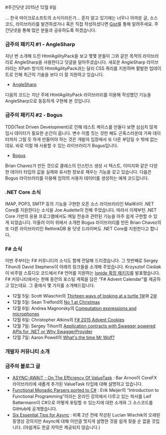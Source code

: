 #주간닷넷 2015년 12월 8일

… 한국 마이크로소프트의 소식이라든가… 
혼자 알고 있기에는 너무나 아까운 글, 소스 코드, 라이브러리를 발견하셨거나 혹은 직접 작성하셨다면 [Gist](https://gist.github.com/options/e9fc443b8c882157fe4a)를 통해 알려주세요. 주간닷넷을 통해 많은 분들과 공유하도록 하겠습니다.

### 금주의 패키지 #1 - AngleSharp

지난 번 소개해 드린 HtmlAgilityPack을 보고 몇몇 분들이 그와 같은 목적의 라이브러리로 AngleSharp을 사용한다고 덧글을 달아주셨습니다. 새로운 AngleSharp 라이브러리는 XPath 방식의 HtmlAgilityPack과는 달리 CSS 쿼리를 지원하며 활발한 업데이트로 인해 최근의 기술을 보다 더 잘 지원하고 있습니다.

* [AngleSharp](https://www.nuget.org/packages/AngleSharp/)

다음의 코드는 지난 주에 HtmlAgilityPack 라이브러리를 이용해 작성했던 기능을 AngleSharp으로 동등하게 구현해 본 것입니다.

<script src="https://gist.github.com/bleroy/ca1499fee30581358e9e.js"></script>

### 금주의 패키지 #2 - Bogus

TDD(Test Driven Development)로 인해 테스트 케이스를 만들다 보면 심심치 않게 임시 데이터가 필요한 순간이 옵니다. 변수 이름 짓는 것만 해도 곤혹스러운데 가짜 데이터까지 그럴 듯 하게 만들어야 하는 것은 개발자 입장에서 또 다른 부담일 수 밖에 없는데요. 바로 이럴 때 사용할 수 있는 라이브러리가 Bogus입니다.

* [Bogus](https://www.nuget.org/packages/Bogus/) 

Brian Chavez가 만든 것으로 클래스의 인스턴스 생성 시 텍스트, 이미지와 같은 다양한 데이터 타입의 값을 실제와 유사한 정보로 채우는 기능을 갖고 있습니다. 다음은 Bogus 라이브러리를 이용해 임의의 사용자 데이터를 생성하는 예제 코드입니다.

<script src="https://gist.github.com/bleroy/d596de64caeeab352795.js"></script>

### .NET Core 소식

IMAP, POP3, SMTP 등의 기능을 구현한 오픈 소스 라이브러리인 MailKit이 .NET Core를 지원한다는 소식을 Joe Audette이 전해 주었습니다. 따라서 이제부턴 .NET Core 기반의 응용 프로그램에서도 메일 전송과 관련된 기능을 아주 쉽게 구현할 수 있게 되었습니다.
아울러 이미 위에서 소개한 Bogus 라이브러리를 만든 Brian Chavez의 또 다른 라이브러리인 RethinkDB 용 닷넷 드라이버도 .NET Core를 지원한다고 합니다.

### F# 소식

이번 주부터는 F# 커뮤니티의 소식도 함께 전달해 드리겠습니다. 그 첫번째로 Sergey Tihon과 David Stephens이 아래의 링크들을 소개해 주었습니다.
Krzysztof Cieślak이 비주얼 스튜디오 코드에서 F# 언어를 지원하는 [Ionide 확장 패키지](http://blogs.msdn.com/b/dotnet/archive/2015/12/03/guest-post-announcing-f-support-in-visual-studio-code-with-ionide.aspx)를 발표했습니다.
F# 커뮤니티에서는 한해 동안의 포스팅 계획을 담은 “F# Advent Calendar”를 제공하고 있는데요. 그 중에서 몇 가지를 소개해드립니다.

* 12월 5일: Scott Wlaschin의 [Thirteen ways of looking at a turtle 1부](http://fsharpforfunandprofit.com/posts/13-ways-of-looking-at-a-turtle/)와 [2부](http://fsharpforfunandprofit.com/posts/13-ways-of-looking-at-a-turtle-2/)
* 12월 5일: Sean Trelford의 [No 1 at Christmas](https://seantrelfordblog.wordpress.com/2015/12/05/no1s/)
* 12월 6일: Andrea Magnorsky의 [Computation expressions and microphones](http://www.roundcrisis.com/2015/12/06/Computation-expressions-in-practice/)
* 12월 6일: Christopher Atkins의 [F# 2015 Advent Cookies](http://www.roundcrisis.com/2015/12/06/Computation-expressions-in-practice/)
* 12월 7일: Sergey Tihon의 [Application contracts with Swagger powered APIs for .NET or Why SwaggerProvider](https://sergeytihon.wordpress.com/2015/12/07/application-contracts-with-swagger-powered-apis-for-net-or-why-swaggerprovider/)
* 12월 7일: Aaron Powell의 [What's the time Mr Wolf?](http://www.aaron-powell.com/posts/2015-12-07-whats-the-time-mr-wolf.html)


### 개발자 커뮤니티 소개

### 금주의 블로그 글

* [ASYNC-AWAIT - On The Efficiency Of ValueTask](http://blog.i3arnon.com/2015/11/30/valuetask/) : Bar Arnon이 CoreFX 라이브러리에 새롭게 추가된 ValueTask<T> 타입에 대해 설명하고 있습니다.
* [Functional Monadic Parsers ported to C#](http://blog.leifbattermann.de/2015/11/23/functional-monadic-parsers-ported-to-c/) : Erik Meijer의 “Introduction to Functional Programming”이라는 온라인 강의에서 다루고 있는 파서를 Leif Battermann이 C#으로 어떻게 포팅할 수 있는지에 대한 소개와 그 소스코드를 GitHub에 공개했습니다.
* [Six Essential Tips for Async](https://channel9.msdn.com/Series/Three-Essential-Tips-for-Async) : 비록 2년 전에 작성된 Lucian Wischik의 오래된 동영상 강의지만 Async에 대해 이만큼 멋지게 설명한 것을 쉽게 찾을 순 없을 것입니다. (아쉽게도 한글 자막은 제공되지 않습니다.)
